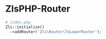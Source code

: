 # ZlsPHP-Router


```php
# index.php
Zls::initialize()
  ->addRouter('Zls\Router\ToLowerRouter');
```